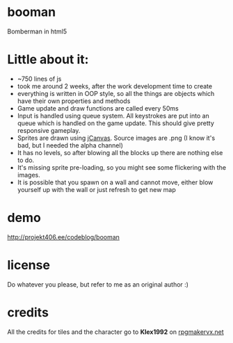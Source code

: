 booman
======

Bomberman in html5

Little about it:
==
- ~750 lines of js
- took me around 2 weeks, after the work development time to create
- everything is written in OOP style, so all the things are objects which have their own properties and methods
- Game update and draw functions are called every 50ms
- Input is handled using queue system. All keystrokes are put into an queue which is handled on the game update. This should give pretty responsive gameplay.
- Sprites are drawn using <a href="http://calebevans.me/projects/jcanvas/index.php" title="jCanvas">jCanvas</a>. Source images are .png (I know it's bad, but I needed the alpha channel)
- It has no levels, so after blowing all the blocks up there are nothing else to do.
- It's missing sprite pre-loading, so you might see some flickering with the images.
- It is possible that you spawn on a wall and cannot move, either blow yourself up with the wall or just refresh to get new map

demo
==
http://projekt406.ee/codeblog/booman

license
==
Do whatever you please, but refer to me as an original author :)

credits
==
All the credits for tiles and the character go to <strong>Klex1992</strong> on <a href="http://www.rpgmakervx.net/index.php?showtopic=31465" title="rpgmakervx.net" target="_blank">rpgmakervx.net</a>

